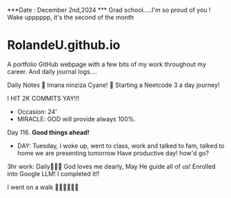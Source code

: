 ***Date : December 2nd,2024 *** Grad school.....I'm so proud of you ! Wake upppppp, it's the second of the month
# RolandeU.github.io

A portfolio GitHub webpage with a few bits of my work throughout my career. And daily journal logs....

Daily Notes
💚 Imana ninziza Cyane! 
💚 Starting a Neetcode 3 a day journey!

I HIT 2K COMMITS YAY!!!

- Occasion: 24'
- MIRACLE: GOD will provide always 100%.

Day 116. **Good things ahead!** 
- DAY: Tuesday, i woke up, went to class, work and talked to fam, talked to home we are presenting tomorrow
Have productive day!  how'd go?


3hr work: Daily💚💚💚
God loves me dearly, May He guide all of  us!
Enrolled into Google LLM! I completed it!!

I went on a walk 💚💚💚💚💚💚
